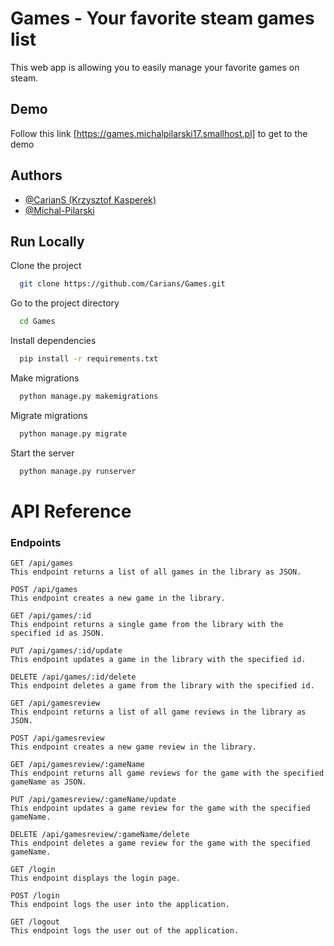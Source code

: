 
# Games - Your favorite steam games list

This web app is allowing you to easily manage your favorite games on steam. 


## Demo

Follow this link [https://games.michalpilarski17.smallhost.pl] to get to the demo


## Authors

- [@CarianS (Krzysztof Kasperek) ](https://github.com/Carians)
- [@Michal-Pilarski](https://github.com/Michal-Pilarski)

## Run Locally

Clone the project

```bash
  git clone https://github.com/Carians/Games.git
```

Go to the project directory

```bash
  cd Games
```

Install dependencies

```bash
  pip install -r requirements.txt
```

Make migrations

```bash
  python manage.py makemigrations
```

Migrate migrations

```bash
  python manage.py migrate
```

Start the server

```bash
  python manage.py runserver
  ```

# API Reference

### Endpoints
```
GET /api/games
This endpoint returns a list of all games in the library as JSON.
```
```
POST /api/games
This endpoint creates a new game in the library.
```
```
GET /api/games/:id
This endpoint returns a single game from the library with the specified id as JSON.
```
```
PUT /api/games/:id/update
This endpoint updates a game in the library with the specified id.
```
```
DELETE /api/games/:id/delete
This endpoint deletes a game from the library with the specified id.
```
```
GET /api/gamesreview
This endpoint returns a list of all game reviews in the library as JSON.
``` 
```
POST /api/gamesreview
This endpoint creates a new game review in the library.
``` 
```
GET /api/gamesreview/:gameName
This endpoint returns all game reviews for the game with the specified gameName as JSON.
``` 
```
PUT /api/gamesreview/:gameName/update
This endpoint updates a game review for the game with the specified gameName.
``` 
```
DELETE /api/gamesreview/:gameName/delete
This endpoint deletes a game review for the game with the specified gameName.
``` 
```
GET /login
This endpoint displays the login page.
``` 
```
POST /login
This endpoint logs the user into the application.
``` 
```
GET /logout
This endpoint logs the user out of the application.
``` 